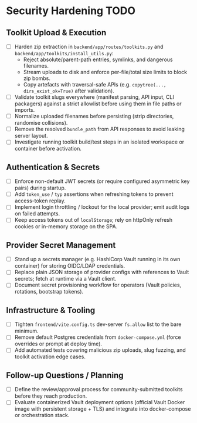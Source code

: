 # Security Hardening TODO

## Toolkit Upload & Execution
- [ ] Harden zip extraction in `backend/app/routes/toolkits.py` and `backend/app/toolkits/install_utils.py`:
  - Reject absolute/parent-path entries, symlinks, and dangerous filenames.
  - Stream uploads to disk and enforce per-file/total size limits to block zip bombs.
  - Copy artefacts with traversal-safe APIs (e.g. `copytree(..., dirs_exist_ok=True)` after validation).
- [ ] Validate toolkit slugs everywhere (manifest parsing, API input, CLI packagers) against a strict allowlist before using them in file paths or imports.
- [ ] Normalize uploaded filenames before persisting (strip directories, randomise collisions).
- [ ] Remove the resolved `bundle_path` from API responses to avoid leaking server layout.
- [ ] Investigate running toolkit build/test steps in an isolated workspace or container before activation.

## Authentication & Secrets
- [ ] Enforce non-default JWT secrets (or require configured asymmetric key pairs) during startup.
- [ ] Add `token_use` / `typ` assertions when refreshing tokens to prevent access-token replay.
- [ ] Implement login throttling / lockout for the local provider; emit audit logs on failed attempts.
- [ ] Keep access tokens out of `localStorage`; rely on httpOnly refresh cookies or in-memory storage on the SPA.

## Provider Secret Management
- [ ] Stand up a secrets manager (e.g. HashiCorp Vault running in its own container) for storing OIDC/LDAP credentials.
- [ ] Replace plain JSON storage of provider configs with references to Vault secrets; fetch at runtime via a Vault client.
- [ ] Document secret provisioning workflow for operators (Vault policies, rotations, bootstrap tokens).

## Infrastructure & Tooling
- [ ] Tighten `frontend/vite.config.ts` dev-server `fs.allow` list to the bare minimum.
- [ ] Remove default Postgres credentials from `docker-compose.yml` (force overrides or prompt at deploy time).
- [ ] Add automated tests covering malicious zip uploads, slug fuzzing, and toolkit activation edge cases.

## Follow-up Questions / Planning
- [ ] Define the review/approval process for community-submitted toolkits before they reach production.
- [ ] Evaluate containerized Vault deployment options (official Vault Docker image with persistent storage + TLS) and integrate into docker-compose or orchestration stack.
